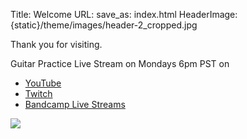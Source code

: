 Title: Welcome
URL:
save_as: index.html
HeaderImage:  {static}/theme/images/header-2_cropped.jpg 

Thank you for visiting.

Guitar Practice Live Stream on Mondays 6pm PST on 


<ul>
 <li> <a href= "https://youtu.be/c63cMXI6Pcc" target="_blank">YouTube</a></li>

  <li><a href="https://twitch.com/johnclarkemusic" target="_blank">Twitch</a></li>

 <li><a href="https://johnhclarke.bandcamp.com/live/guitar-practice-session" target="_blank">Bandcamp Live Streams</a></li>
 </ul>



<img class="figure-img img-fluid rounded img-thumbnail" src="{static}/static/images/johnclarkemusic_livestream_image.jpg">

